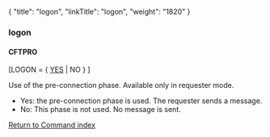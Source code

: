 {
    "title": "logon",
    "linkTitle": "logon",
    "weight": "1820"
}<span id="logon"></span>

### logon

#### CFTPRO

\[LOGON = { <span style="text-decoration: underline;">YES</span>
| NO } \]

Use of the pre-connection phase. Available only in requester mode.

-   Yes: the pre-connection phase
    is used. The requester sends a message.
-   No: This phase is not used. No message
    is sent.

[Return to Command index](../../)
